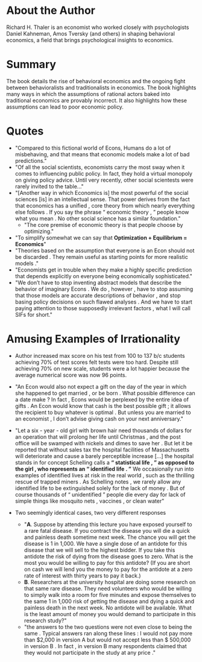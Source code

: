 # About the Author

Richard H. Thaler is an economist who worked closely with psychologists Daniel Kahneman, Amos Tversky (and others) in shaping behavioral economics, a field that brings psychological insights to economics.



# Summary

The book details the rise of behavioral economics and the ongoing fight between behavioralists and traditionalists in economics. The book highlights many ways in which the assumptions of rational actors baked into traditional economics are provably incorrect. It also highlights how these assumptions can lead to poor economic policy.

# Quotes

- "Compared to this fictional world of Econs, Humans do a lot of misbehaving, and that means that economic models make a lot of bad predictions."
- "Of all the social scientists, economists carry the most sway when it comes to influencing public policy. In fact, they hold a virtual monopoly on giving policy advice. Until very recently, other social scientests were rarely invited to the table..."
- "[Another way in which Economics is] the most powerful of the social sciences [is] in an intellectual sense. That power derives from the fact that economics has a unified , core theory from which nearly everything else follows . If you say the phrase “ economic theory , ” people know what you mean . No other social science has a similar foundation."
  - "The core premise of economic theory is that people choose by optimizing."
- "To simplify somewhat we can say that **Optimization + Equilibrium = Economics**"
- "Theories based on the assumption that everyone is an Econ should not be discarded . They remain useful as starting points for more realistic models ."
- "Economists get in trouble when they make a highly specific prediction that depends explicitly on everyone being economically sophisticated."
- "We don’t have to stop inventing abstract models that describe the behavior of imaginary Econs . We do , however , have to stop assuming that those models are accurate descriptions of behavior , and stop basing policy decisions on such flawed analyses . And we have to start paying attention to those supposedly irrelevant factors , what I will call SIFs for short."

# Amusing Examples of Irrationality 

- Author increased max score on his test from 100 to 137 b/c students achieving 70% of test scores felt tests were too hard. Despite still achieving 70% on new scale, students were a lot happier because the average numerical score was now 96 points.

- "An Econ would also not expect a gift on the day of the year in which she happened to get married , or be born . What possible difference can a date make ? In fact , Econs would be perplexed by the entire idea of gifts . An Econ would know that cash is the best possible gift ; it allows the recipient to buy whatever is optimal . But unless you are married to an economist , I don’t advise giving cash on your next anniversary."

- "Let a six - year - old girl with brown hair need thousands of dollars for an operation that will prolong her life until Christmas , and the post office will be swamped with nickels and dimes to save her . But let it be reported that without sales tax the hospital facilities of Massachusetts will deteriorate and cause a barely perceptible increase [...] the hospital stands in for concept Schelling calls a **“ statistical life , ” as opposed to the girl , who represents an “ identified life . ”** We occasionally run into examples of identified lives at risk in the real world , such as the thrilling rescue of trapped miners . As Schelling notes , we rarely allow any identified life to be extinguished solely for the lack of money . But of course thousands of “ unidentified ” people die every day for lack of simple things like mosquito nets , vaccines , or clean water"

- Two seemingly identical cases, two very different responses

  - "**A**. Suppose by attending this lecture you have exposed yourself to a rare fatal disease. If you contract the disease you will die a quick and painless death sometime next week. The chance you will get the disease is 1 in 1,000. We have a single dose of an antidote for this disease that we will sell to the highest bidder. If you take this antidote the risk of dying from the disease goes to zero. What is the most you would be willing to pay for this antidote? (If you are short on cash we will lend you the money to pay for the antidote at a zero rate of interest with thirty years to pay it back.) 
  - **B**. Researchers at the university hospital are doing some research on that same rare disease. They need volunteers who would be willing to simply walk into a room for five minutes and expose themselves to the same 1 in 1,000 risk of getting the disease and dying a quick and painless death in the next week. No antidote will be available. What is the least amount of money you would demand to participate in this research study?"
  - "the answers to the two questions were not even close to being the same . Typical answers ran along these lines : I would not pay more than  $2,000 in version A but would not accept less than $ 500,000 in version B . In fact , in version B many respondents claimed that they would not participate in the study at any price ."

  



